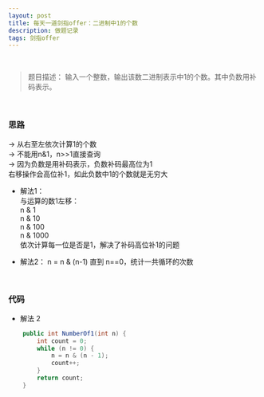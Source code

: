 ```yaml
---
layout: post
title: 每天一道剑指offer：二进制中1的个数
description: 做题记录
tags: 剑指offer
---
```


<br/>

> 题目描述：
> 输入一个整数，输出该数二进制表示中1的个数。其中负数用补码表示。

<br/>

### 思路

->  从右至左依次计算1的个数  
->  不能用n&1，n>>1直接查询  
->  因为负数是用补码表示，负数补码最高位为1  
     右移操作会高位补1，如此负数中1的个数就是无穷大    

* 解法1：  
  与运算的数1左移：  
  n &       1  
  n &     10  
  n &   100  
  n & 1000  
  依次计算每一位是否是1，解决了补码高位补1的问题  

* 解法2：
  n = n & (n-1)  直到  n==0，统计一共循环的次数

  <br/>  

### 代码

* 解法 2

```java
    public int NumberOf1(int n) {    
        int count = 0;    
        while (n != 0) {        
            n = n & (n - 1);        
            count++;    
        }    
        return count;
    }
```



